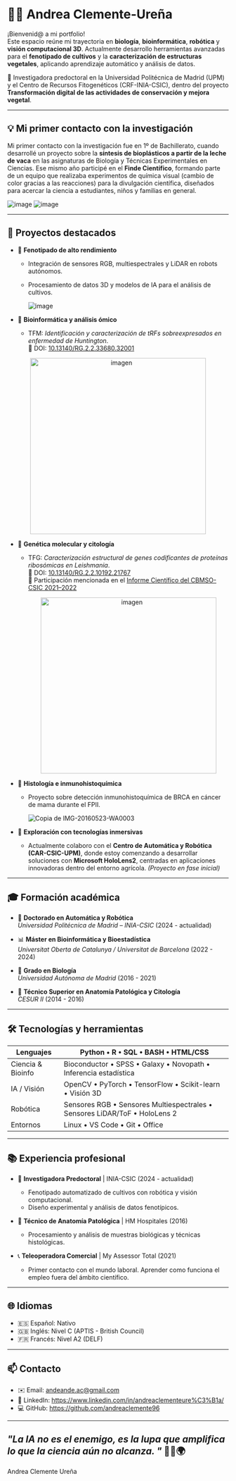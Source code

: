 # 👩‍🔬 Andrea Clemente-Ureña

¡Bienvenid@ a mi portfolio!  
Este espacio reúne mi trayectoria en **biología**, **bioinformática**, **robótica** y **visión computacional 3D**. Actualmente desarrollo herramientas avanzadas para el **fenotipado de cultivos** y la **caracterización de estructuras vegetales**, aplicando aprendizaje automático y análisis de datos.

📍 Investigadora predoctoral en la Universidad Politécnica de Madrid (UPM) y el Centro de Recursos Fitogenéticos (CRF-INIA-CSIC), dentro del proyecto **Transformación digital de las actividades de conservación y mejora vegetal**.

---
## 💡 Mi primer contacto con la investigación
Mi primer contacto con la investigación fue en 1º de Bachillerato, cuando desarrollé un proyecto sobre la **síntesis de bioplásticos a partir de la leche de vaca** en las asignaturas de Biología y Técnicas Experimentales en Ciencias. Ese mismo año participé en el **Finde Científico**, formando parte de un equipo que realizaba experimentos de química visual (cambio de color gracias a las reacciones) para la divulgación científica, diseñados para acercar la ciencia a estudiantes, niños y familias en general.


![image](https://github.com/user-attachments/assets/2507bf89-76fb-4903-b5fb-6aea3606fc46)                ![image](https://github.com/user-attachments/assets/fda0a450-37c9-4553-8ba1-94f0d26d670c)


---

## 🚀 Proyectos destacados

- 🌱 **Fenotipado de alto rendimiento**
  - Integración de sensores RGB, multiespectrales y LiDAR en robots autónomos.
  - Procesamiento de datos 3D y modelos de IA para el análisis de cultivos.
    
    ![image](https://github.com/user-attachments/assets/9905699f-ddda-4b6a-970a-08e2fbd359aa)

- 🧬 **Bioinformática y análisis ómico**
  - TFM: *Identificación y caracterización de tRFs sobreexpresados en enfermedad de Huntington*.  
    📄 DOI: [10.13140/RG.2.2.33680.32001](https://doi.org/10.13140/RG.2.2.33680.32001)
    
<p align="center">
  <img src="https://github.com/user-attachments/assets/8dfa2628-f892-4078-bde3-3915150bed34" alt="imagen" width="400">
</p>
     
- 🧪 **Genética molecular y citología**
  - TFG: *Caracterización estructural de genes codificantes de proteínas ribosómicas en Leishmania*.  
    📄 DOI: [10.13140/RG.2.2.10192.21767](https://doi.org/10.13140/RG.2.2.10192.21767)  
    📰 Participación mencionada en el [Informe Científico del CBMSO-CSIC 2021–2022](https://www.cbm.uam.es/wp-content/uploads/2024/07/CBM-Scientific-Report-2021-2022.pdf)
    
    <p align="center">
     <img src="https://github.com/user-attachments/assets/b740f460-1160-4a35-90c6-b3b2e5861f23" alt="imagen" width="400">
    </p>

- 🧫 **Histología e inmunohistoquímica**
  - Proyecto sobre detección inmunohistoquímica de BRCA en cáncer de mama durante el FPII.
    
    ![Copia de IMG-20160523-WA0003](https://github.com/user-attachments/assets/73e74b49-a323-40f3-b055-1f3bfaf9750c)
    
- 🥽 **Exploración con tecnologías inmersivas**
  - Actualmente colaboro con el **Centro de Automática y Robótica (CAR-CSIC-UPM)**, donde estoy comenzando a desarrollar soluciones con **Microsoft HoloLens2**, centradas en aplicaciones innovadoras dentro del entorno agrícola. *(Proyecto en fase inicial)*

---

## 🎓 Formación académica

- 📘 **Doctorado en Automática y Robótica**  
  *Universidad Politécnica de Madrid – INIA-CSIC* (2024 - actualidad)

- 📊 **Máster en Bioinformática y Bioestadística**  
  *Universitat Oberta de Catalunya / Universitat de Barcelona* (2022 - 2024)

- 🧬 **Grado en Biología**  
  *Universidad Autónoma de Madrid* (2016 - 2021)

- 🔬 **Técnico Superior en Anatomía Patológica y Citología**  
  *CESUR II* (2014 - 2016)

---

## 🛠️ Tecnologías y herramientas

| Lenguajes         | Python • R • SQL • BASH • HTML/CSS |
|------------------|-------------------------------------|
| Ciencia & Bioinfo | Bioconductor • SPSS • Galaxy • Novopath • Inferencia estadística |
| IA / Visión       | OpenCV • PyTorch • TensorFlow • Scikit-learn • Visión 3D |
| Robótica          | Sensores RGB • Sensores Multiespectrales • Sensores LiDAR/ToF • HoloLens 2 |
| Entornos          | Linux • VS Code • Git • Office |

---

## 📚 Experiencia profesional

- 🔬 **Investigadora Predoctoral** | INIA-CSIC (2024 - actualidad)
  - Fenotipado automatizado de cultivos con robótica y visión computacional.
  - Diseño experimental y análisis de datos fenotípicos.

- 🧫 **Técnico de Anatomía Patológica** | HM Hospitales (2016)
  - Procesamiento y análisis de muestras biológicas y técnicas histológicas.

- 📞 **Teleoperadora Comercial** | My Assessor Total (2021)
  - Primer contacto con el mundo laboral. Aprender como funciona el empleo fuera del ámbito científico.

---

## 🌐 Idiomas

- 🇪🇸 Español: Nativo  
- 🇬🇧 Inglés: Nivel C (APTIS - British Council)  
- 🇫🇷 Francés: Nivel A2 (DELF)

---

## 📫 Contacto

- ✉️ Email: andeande.ac@gmail.com
- 🔗 LinkedIn: https://www.linkedin.com/in/andreaclementeure%C3%B1a/
- 💻 GitHub: https://github.com/andreaclemente96

---
##  _"La IA no es el enemigo, es la lupa que amplifica lo que la ciencia aún no alcanza. "_ 🤖🔬🌍
Andrea Clemente Ureña
